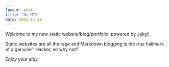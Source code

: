 ```yaml
---
layout: post
title: "Hi MTV"
date: 2015-11-16
---
```


Welcome to my new static website/blog/portfolio, powered by [Jekyll](http://jekyllrb.com).

Static websites are all the rage and Markdown blogging is the _true_ hallmark of a genuine™ Hacker, so why not?

*Enjoy your stay.*